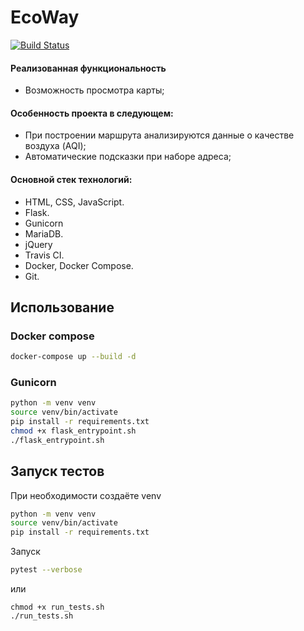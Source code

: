 # EcoWay

[![Build Status](https://app.travis-ci.com/Sleepless-hackathon/EcoWay.svg?branch=main)](https://app.travis-ci.com/Sleepless-hackathon/EcoWay)

<h4>Реализованная функциональность</h4>
<ul>
    <li>Возможность просмотра карты;</li>
</ul>
<h4>Особенность проекта в следующем:</h4>
<ul>
 <li>При построении маршрута анализируются данные о качестве воздуха (AQI);</li>
 <li>Автоматические подсказки при наборе адреса;</li>
 </ul>
<h4>Основной стек технологий:</h4>
<ul>
	<li>HTML, CSS, JavaScript.</li>
	<li>Flask.</li>
	<li>Gunicorn</li>
    <li>MariaDB.</li>
    <li>jQuery</li>
	<li>Travis CI.</li>
	<li>Docker,  Docker Compose.</li>
	<li>Git.</li>

 </ul>

## Использование

### Docker compose

```bash
docker-compose up --build -d
```

### Gunicorn

```bash
python -m venv venv
source venv/bin/activate
pip install -r requirements.txt
chmod +x flask_entrypoint.sh
./flask_entrypoint.sh
```

## Запуск тестов

При необходимости создаёте venv

```bash
python -m venv venv
source venv/bin/activate
pip install -r requirements.txt
```

Запуск

```bash
pytest --verbose
```

или

```
chmod +x run_tests.sh
./run_tests.sh
```
